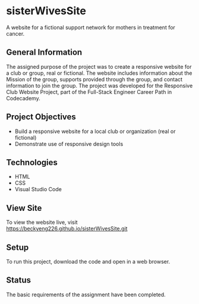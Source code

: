 # sisterWivesSite
A website for a fictional support network for mothers in treatment for cancer.
## General Information
The assigned purpose of the project was to create a responsive website for a club or group, real or fictional. 
The website includes information about the Mission of the group, supports provided through the group, and contact information to join the group.
The project was developed for the Responsive Club Website Project, part of the Full-Stack Engineer Career Path in Codecademy.

## Project Objectives
- Build a responsive website for a local club or organization (real or fictional)
- Demonstrate use of responsive design tools

## Technologies
- HTML
- CSS
- Visual Studio Code

## View Site
To view the website live, visit https://beckyeng226.github.io/sisterWivesSite.git


## Setup
To run this project, download the code and open in a web browser.

## Status
The basic requirements of the assignment have been completed.

